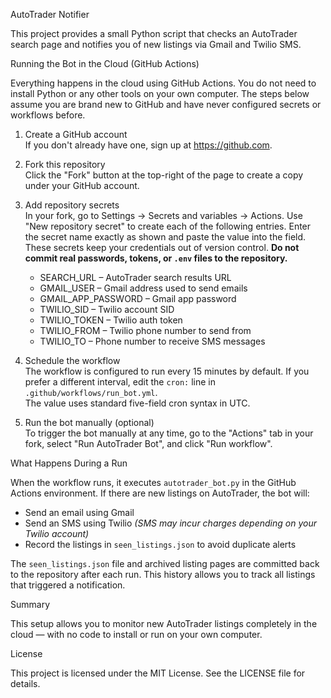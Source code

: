 AutoTrader Notifier

This project provides a small Python script that checks an AutoTrader search page and notifies you of new listings via Gmail and Twilio SMS.

Running the Bot in the Cloud (GitHub Actions)

Everything happens in the cloud using GitHub Actions. You do not need to install Python or any other tools on your own computer. The steps below assume you are brand new to GitHub and have never configured secrets or workflows before.

1. Create a GitHub account  
   If you don't already have one, sign up at https://github.com.

2. Fork this repository  
   Click the "Fork" button at the top-right of the page to create a copy under your GitHub account.

3. Add repository secrets  
   In your fork, go to Settings → Secrets and variables → Actions. Use "New repository secret" to create each of the following entries. Enter the secret name exactly as shown and paste the value into the field. These secrets keep your credentials out of version control. **Do not commit real passwords, tokens, or `.env` files to the repository.**

   - SEARCH_URL – AutoTrader search results URL  
   - GMAIL_USER – Gmail address used to send emails  
   - GMAIL_APP_PASSWORD – Gmail app password  
   - TWILIO_SID – Twilio account SID  
   - TWILIO_TOKEN – Twilio auth token  
   - TWILIO_FROM – Twilio phone number to send from  
   - TWILIO_TO – Phone number to receive SMS messages

4. Schedule the workflow  
   The workflow is configured to run every 15 minutes by default. If you prefer a different interval, edit the `cron:` line in `.github/workflows/run_bot.yml`.  
   The value uses standard five-field cron syntax in UTC.

5. Run the bot manually (optional)  
   To trigger the bot manually at any time, go to the "Actions" tab in your fork, select "Run AutoTrader Bot", and click "Run workflow".

What Happens During a Run

When the workflow runs, it executes `autotrader_bot.py` in the GitHub Actions environment. If there are new listings on AutoTrader, the bot will:

- Send an email using Gmail  
- Send an SMS using Twilio *(SMS may incur charges depending on your Twilio account)*  
- Record the listings in `seen_listings.json` to avoid duplicate alerts

The `seen_listings.json` file and archived listing pages are committed back to the repository after each run. This history allows you to track all listings that triggered a notification.

Summary

This setup allows you to monitor new AutoTrader listings completely in the cloud — with no code to install or run on your own computer.

License

This project is licensed under the MIT License. See the LICENSE file for details.
